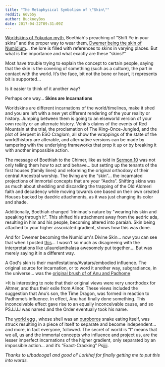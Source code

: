 ```yaml
---
title: "The Metaphysical Symbolism of \"Skin\""
reddit: 66v55y
author: BuckneyBos
date: 2017-04-22T09:31:09Z
---
```


[Worldskins of Yokudan myth]( http://en.uesp.net/wiki/Lore:Satakal), Boethiah's preaching of “Shift Ye in your skins” and the proper way to wear them, [Dwemer being the skin of Numidium](https://www.reddit.com/r/teslore/comments/1ycjhf/numidiums_skin/)… the lore is filled with references to skins in varying places. But what is the importance and what exactly are these “skins?”

Most have trouble trying to explain the concept to certain people, saying that the skin is the covering of something  (such as a culture), the part in contact with the world. It’s the face, bit not the bone or heart, it represents bit is supported…

Is it easier to think of it another way?

Perhaps one way… **Skins are Incarnations**

Worldskins are different incarnations of the world/timelines, make it shed and you are left with a new yet different rendering of the your reality or history. Jumping between them is going to an elseworld version of your own reality or an alternate history. Vehk's claims of the events of Red Mountain at the trial, the proclamation of The King-Once-Jungled, and the plot of Serpent in ESO Craglorn, all show the wrappings of the state of the world/history are alterable, and alternative versions can be made by tampering with the underlying frameworks that prop it up or by breaking it with another impossible action.

The message of Boethiah to the Chimer, like as told in [Sermon 10](http://en.uesp.net/wiki/Morrowind:The_36_Lessons_of_Vivec#Sermon_Ten) was not only telling them how to act and behave… but setting up the tenants of the first houses  (family lines) and reforming the original orthodoxy of their central Ancestral worship. The living are the “skin”… the incarnated projections of immortal concepts that are your “Aedra”. Shifting skins was as much about shedding and discarding the trapping of the Old Aldmeri faith and decadency while moving towards one based on their own created Houses backed by daedric attachments, as it was just changing its color and shade. 

Additionally, Boethiah changed Trinimac's nature by "wearing his skin and speaking through it". This shifted his attachment away from the aedric ada, resulting in him and his people, becoming altered into paraiah. Skin being attached to your higher associated gradient, shows how this was done.

And for Dwemer becoming the Numidium's Divine Skin… now you can see that when I posted [this]( https://www.reddit.com/r/teslore/comments/5ykl4f/anumidum_the_neutered_ancestor_and_the_true_fate/)... I wasn’t so much as disagreeing with the interpretations like  u/laurelanthalasa awesomely put together…. But was merely saying it in a different way.

A God's skin is their manifestations/Avatars/embodied influence. The original source for incarnation, or to word it another way, subgradiance, in the universe… was the [original brush of of Anu and Padhome]( https://www.imperial-library.info/content/concerning-psijic-order-and-psijic-endeavor)

&gt;It is interesting to note that their original views were very unorthodox for Altmer, and thus their exile from Alinor. These views included the suggestion that Anu’s son, the Time Dragon, was formed in reaction to Padhome’s influence. In effect, Anu had finally done something. This inconceivable effect gave rise to an equally inconceivable cause, and so PSJJJJ was named and the Order eventually took his name.

The [world egg](https://en.wikipedia.org/wiki/World_egg)
, whose shell was an [ouroboros](https://en.wikipedia.org/wiki/Ouroboros) snake eating itself, was struck resulting in a piece of itself to separate and become independent… and more, in fact everyone, followed. The secret of world is “I” means that we all, us and the immortal concepts who influence and project us, are the lesser imperfect incarnations of the higher gradient, only separated by an impossible action… and it’s “Exact-Cracking” Psjjjj.

*Thanks to u/badooga1 and good ol' Lorkhaj for finally getting me to put this into words.*

